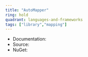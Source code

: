 ```yaml
---
title: "AutoMapper"
ring: hold
quadrant: languages-and-frameworks
tags: ["library","mapping"]
--- 
```


- Documentation: 
- Source: 
- NuGet: 
